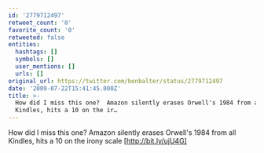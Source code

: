 ```yaml
---
id: '2779712497'
retweet_count: '0'
favorite_count: '0'
retweeted: false
entities:
  hashtags: []
  symbols: []
  user_mentions: []
  urls: []
original_url: https://twitter.com/benbalter/status/2779712497
date: '2009-07-22T15:41:45.000Z'
title: >-
  How did I miss this one?  Amazon silently erases Orwell's 1984 from all
  Kindles, hits a 10 on the ir…
---
```


How did I miss this one?  Amazon silently erases Orwell's 1984 from all Kindles, hits a 10 on the irony scale [http://bit.ly/ujU4G]